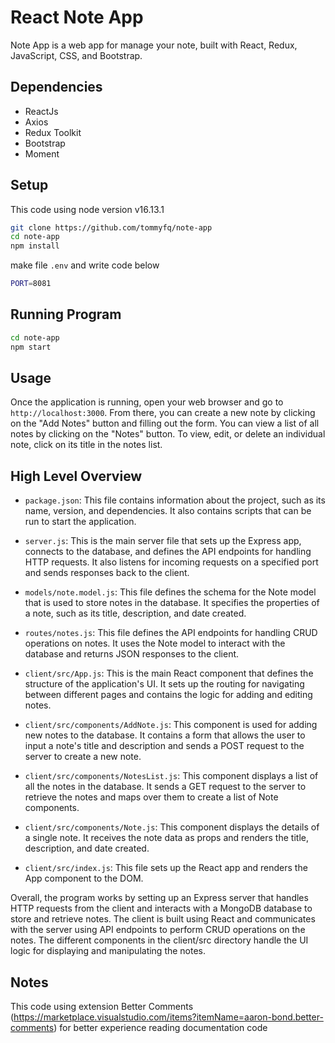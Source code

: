 # React Note App

Note App is a web app for manage your note, built with React, Redux, JavaScript, CSS, and Bootstrap.

## Dependencies

- ReactJs
- Axios
- Redux Toolkit
- Bootstrap
- Moment

## Setup

This code using node version v16.13.1

```bash
git clone https://github.com/tommyfq/note-app
cd note-app
npm install
```

make file `.env` and write code below

```bash
PORT=8081
```

## Running Program

```bash
cd note-app
npm start
```

## Usage
Once the application is running, open your web browser and go to `http://localhost:3000`. From there, you can create a new note by clicking on the "Add Notes" button and filling out the form. You can view a list of all notes by clicking on the "Notes" button. To view, edit, or delete an individual note, click on its title in the notes list.

## High Level Overview

- `package.json`: This file contains information about the project, such as its name, version, and dependencies. It also contains scripts that can be run to start the application.

- `server.js`: This is the main server file that sets up the Express app, connects to the database, and defines the API endpoints for handling HTTP requests. It also listens for incoming requests on a specified port and sends responses back to the client.

- `models/note.model.js`: This file defines the schema for the Note model that is used to store notes in the database. It specifies the properties of a note, such as its title, description, and date created.

- `routes/notes.js`: This file defines the API endpoints for handling CRUD operations on notes. It uses the Note model to interact with the database and returns JSON responses to the client.

- `client/src/App.js`: This is the main React component that defines the structure of the application's UI. It sets up the routing for navigating between different pages and contains the logic for adding and editing notes.

- `client/src/components/AddNote.js`: This component is used for adding new notes to the database. It contains a form that allows the user to input a note's title and description and sends a POST request to the server to create a new note.

- `client/src/components/NotesList.js`: This component displays a list of all the notes in the database. It sends a GET request to the server to retrieve the notes and maps over them to create a list of Note components.

- `client/src/components/Note.js`: This component displays the details of a single note. It receives the note data as props and renders the title, description, and date created.

- `client/src/index.js`: This file sets up the React app and renders the App component to the DOM.

Overall, the program works by setting up an Express server that handles HTTP requests from the client and interacts with a MongoDB database to store and retrieve notes. The client is built using React and communicates with the server using API endpoints to perform CRUD operations on the notes. The different components in the client/src directory handle the UI logic for displaying and manipulating the notes.

## Notes

This code using extension Better Comments (<https://marketplace.visualstudio.com/items?itemName=aaron-bond.better-comments>) for better experience reading documentation code